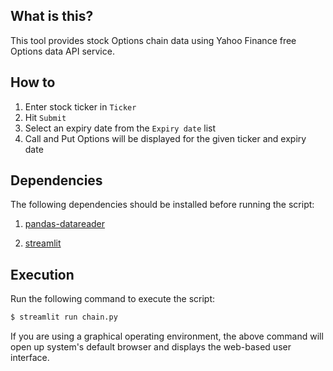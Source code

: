 ## What is this?

This tool provides stock Options chain data using Yahoo Finance free Options data API service.

## How to

1. Enter stock ticker in ``Ticker``
2. Hit ``Submit``
3. Select an expiry date from the ``Expiry date`` list
4. Call and Put Options will be displayed for the given ticker and expiry date

## Dependencies

The following dependencies should be installed before running the script:

1. [pandas-datareader](https://pandas-datareader.readthedocs.io/en/latest/#)

2. [streamlit](https://streamlit.io/)

## Execution

Run the following command to execute the script:

```bash
$ streamlit run chain.py
```

If you are using a graphical operating environment, the above command will open up system's default browser and displays the web-based user interface.
